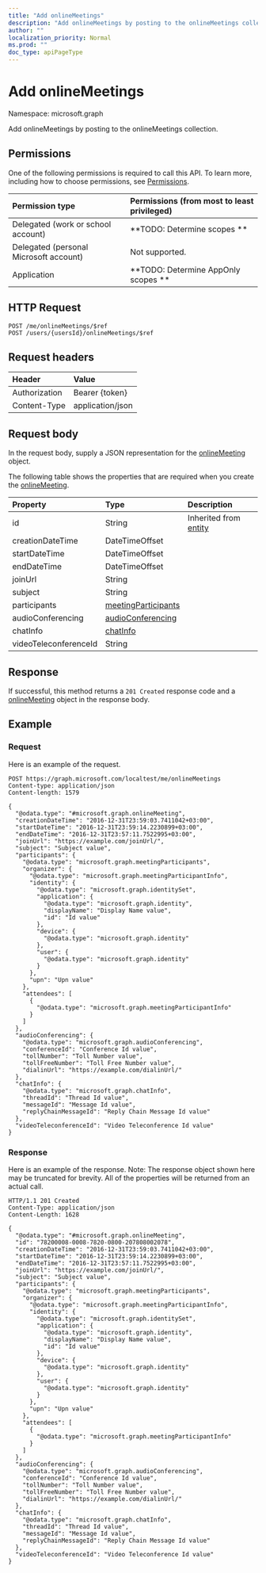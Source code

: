 ```yaml
---
title: "Add onlineMeetings"
description: "Add onlineMeetings by posting to the onlineMeetings collection."
author: ""
localization_priority: Normal
ms.prod: ""
doc_type: apiPageType
---
```


# Add onlineMeetings

Namespace: microsoft.graph

Add onlineMeetings by posting to the onlineMeetings collection.

## Permissions
One of the following permissions is required to call this API. To learn more, including how to choose permissions, see [Permissions](/concepts/permissions-reference.md).

|Permission type|Permissions (from most to least privileged)|
|:---|:---|
|Delegated (work or school account)|**TODO: Determine scopes **|
|Delegated (personal Microsoft account)|Not supported.|
|Application|**TODO: Determine AppOnly scopes **|

## HTTP Request
<!-- {
  "blockType": "ignored"
}
-->
``` http
POST /me/onlineMeetings/$ref
POST /users/{usersId}/onlineMeetings/$ref
```

## Request headers
|Header|Value|
|:---|:---|
|Authorization|Bearer {token}|
|Content-Type|application/json|

## Request body
In the request body, supply a JSON representation for the [onlineMeeting](../resources/onlinemeeting.md) object.

The following table shows the properties that are required when you create the [onlineMeeting](../resources/onlinemeeting.md).

|Property|Type|Description|
|:---|:---|:---|
|id|String| Inherited from [entity](../resources/entity.md)|
|creationDateTime|DateTimeOffset||
|startDateTime|DateTimeOffset||
|endDateTime|DateTimeOffset||
|joinUrl|String||
|subject|String||
|participants|[meetingParticipants](../resources/meetingparticipants.md)||
|audioConferencing|[audioConferencing](../resources/audioconferencing.md)||
|chatInfo|[chatInfo](../resources/chatinfo.md)||
|videoTeleconferenceId|String||



## Response
If successful, this method returns a `201 Created` response code and a [onlineMeeting](../resources/onlinemeeting.md) object in the response body.

## Example

### Request
Here is an example of the request.
<!-- {
  "blockType": "request",
  "name": "create_onlinemeeting_from_"
}
-->
``` http
POST https://graph.microsoft.com/localtest/me/onlineMeetings
Content-type: application/json
Content-length: 1579

{
  "@odata.type": "#microsoft.graph.onlineMeeting",
  "creationDateTime": "2016-12-31T23:59:03.7411042+03:00",
  "startDateTime": "2016-12-31T23:59:14.2230899+03:00",
  "endDateTime": "2016-12-31T23:57:11.7522995+03:00",
  "joinUrl": "https://example.com/joinUrl/",
  "subject": "Subject value",
  "participants": {
    "@odata.type": "microsoft.graph.meetingParticipants",
    "organizer": {
      "@odata.type": "microsoft.graph.meetingParticipantInfo",
      "identity": {
        "@odata.type": "microsoft.graph.identitySet",
        "application": {
          "@odata.type": "microsoft.graph.identity",
          "displayName": "Display Name value",
          "id": "Id value"
        },
        "device": {
          "@odata.type": "microsoft.graph.identity"
        },
        "user": {
          "@odata.type": "microsoft.graph.identity"
        }
      },
      "upn": "Upn value"
    },
    "attendees": [
      {
        "@odata.type": "microsoft.graph.meetingParticipantInfo"
      }
    ]
  },
  "audioConferencing": {
    "@odata.type": "microsoft.graph.audioConferencing",
    "conferenceId": "Conference Id value",
    "tollNumber": "Toll Number value",
    "tollFreeNumber": "Toll Free Number value",
    "dialinUrl": "https://example.com/dialinUrl/"
  },
  "chatInfo": {
    "@odata.type": "microsoft.graph.chatInfo",
    "threadId": "Thread Id value",
    "messageId": "Message Id value",
    "replyChainMessageId": "Reply Chain Message Id value"
  },
  "videoTeleconferenceId": "Video Teleconference Id value"
}
```

### Response
Here is an example of the response. Note: The response object shown here may be truncated for brevity. All of the properties will be returned from an actual call.
<!-- {
  "blockType": "response",
  "truncated": true,
  "@odata.type": "microsoft.graph.onlinemeeting"
}
-->
``` http
HTTP/1.1 201 Created
Content-Type: application/json
Content-Length: 1628

{
  "@odata.type": "#microsoft.graph.onlineMeeting",
  "id": "78200008-0008-7820-0800-207808002078",
  "creationDateTime": "2016-12-31T23:59:03.7411042+03:00",
  "startDateTime": "2016-12-31T23:59:14.2230899+03:00",
  "endDateTime": "2016-12-31T23:57:11.7522995+03:00",
  "joinUrl": "https://example.com/joinUrl/",
  "subject": "Subject value",
  "participants": {
    "@odata.type": "microsoft.graph.meetingParticipants",
    "organizer": {
      "@odata.type": "microsoft.graph.meetingParticipantInfo",
      "identity": {
        "@odata.type": "microsoft.graph.identitySet",
        "application": {
          "@odata.type": "microsoft.graph.identity",
          "displayName": "Display Name value",
          "id": "Id value"
        },
        "device": {
          "@odata.type": "microsoft.graph.identity"
        },
        "user": {
          "@odata.type": "microsoft.graph.identity"
        }
      },
      "upn": "Upn value"
    },
    "attendees": [
      {
        "@odata.type": "microsoft.graph.meetingParticipantInfo"
      }
    ]
  },
  "audioConferencing": {
    "@odata.type": "microsoft.graph.audioConferencing",
    "conferenceId": "Conference Id value",
    "tollNumber": "Toll Number value",
    "tollFreeNumber": "Toll Free Number value",
    "dialinUrl": "https://example.com/dialinUrl/"
  },
  "chatInfo": {
    "@odata.type": "microsoft.graph.chatInfo",
    "threadId": "Thread Id value",
    "messageId": "Message Id value",
    "replyChainMessageId": "Reply Chain Message Id value"
  },
  "videoTeleconferenceId": "Video Teleconference Id value"
}
```

